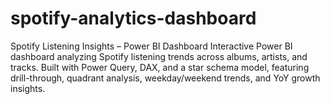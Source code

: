 # spotify-analytics-dashboard
Spotify Listening Insights – Power BI Dashboard Interactive Power BI dashboard analyzing Spotify listening trends across albums, artists, and tracks. Built with Power Query, DAX, and a star schema model, featuring drill-through, quadrant analysis, weekday/weekend trends, and YoY growth insights.
